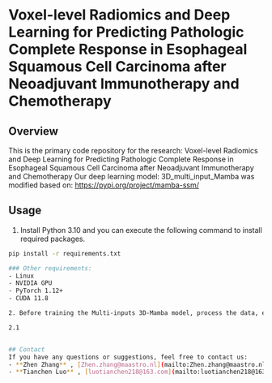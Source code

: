 # Voxel-level Radiomics and Deep Learning for Predicting Pathologic Complete Response in Esophageal Squamous Cell Carcinoma after Neoadjuvant Immunotherapy and Chemotherapy

## Overview
This is the primary code repository for the research: Voxel-level Radiomics and Deep Learning for Predicting Pathologic Complete Response in Esophageal Squamous Cell Carcinoma after Neoadjuvant Immunotherapy and Chemotherapy
Our deep learning model: 3D_multi_input_Mamba was modified based on: https://pypi.org/project/mamba-ssm/

## Usage
1. Install Python 3.10 and you can execute the following command to install required packages.

```bash
pip install -r requirements.txt

### Other requirements:
- Linux
- NVIDIA GPU
- PyTorch 1.12+
- CUDA 11.8

2. Before training the Multi-inputs 3D-Mamba model, process the data, extracting Voxel-level Radiomics feature maps and make dataloader first

2.1


## Contact
If you have any questions or suggestions, feel free to contact us:
- **Zhen Zhang** , [Zhen.zhang@maastro.nl](mailto:Zhen.zhang@maastro.nl)
- **Tianchen Luo** , [luotianchen218@163.com](mailto:luotianchen218@163.com)

